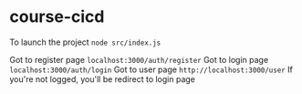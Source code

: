 # course-cicd

To launch the project `node src/index.js`

Got to register page `localhost:3000/auth/register`
Got to login page `localhost:3000/auth/login`
Got to user page `http://localhost:3000/user`
If you're not logged, you'll be redirect to login page
